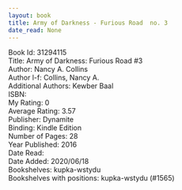 ```yaml
---
layout: book
title: Army of Darkness - Furious Road  no. 3
date_read: None
---
```


Book Id: 31294115<br />
Title: Army of Darkness: Furious Road #3<br />
Author: Nancy A. Collins<br />
Author l-f: Collins, Nancy A.<br />
Additional Authors: Kewber Baal<br />
ISBN: <br />
My Rating: 0<br />
Average Rating: 3.57<br />
Publisher: Dynamite<br />
Binding: Kindle Edition<br />
Number of Pages: 28<br />
Year Published: 2016<br />
Date Read: <br />
Date Added: 2020/06/18<br />
Bookshelves: kupka-wstydu<br />
Bookshelves with positions: kupka-wstydu (#1565)<br />

